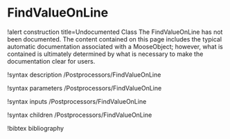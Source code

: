 <!-- MOOSE Documentation Stub: Remove this when content is added. -->

# FindValueOnLine

!alert construction title=Undocumented Class
The FindValueOnLine has not been documented. The content contained on this page includes the
typical automatic documentation associated with a MooseObject; however, what is contained is
ultimately determined by what is necessary to make the documentation clear for users.

!syntax description /Postprocessors/FindValueOnLine

!syntax parameters /Postprocessors/FindValueOnLine

!syntax inputs /Postprocessors/FindValueOnLine

!syntax children /Postprocessors/FindValueOnLine

!bibtex bibliography
